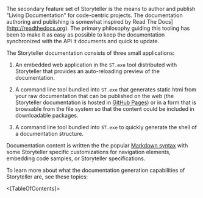 <!--Title:Living Documentation Generation-->
<!--Url:docs-->

The secondary feature set of Storyteller is the means to author and publish "Living Documentation" for code-centric projects. The documentation authoring and publishing is somewhat inspired by Read The Docs](http://readthedocs.org). The primary philosophy guiding this tooling has been to make it as easy as possible to keep the documentation synchronized with the API it documents and quick to update.


The Storyteller documentation consists of three small applications:

1. An embedded web application in the `ST.exe` tool distributed with Storyteller that provides an auto-reloading preview of the documentation.

1. A command line tool bundled into `ST.exe` that generates static html from your raw documentation that can be published on the web (the Storyteller documentation is hosted in [GitHub Pages](https://pages.github.com)) or in a form that is browsable from the file system so that the content could be included in downloadable packages.

1. A command line tool bundled into `ST.exe` to quickly generate the shell of a documentation structure.

Documentation content is written the the popular [Markdown syntax](http://daringfireball.net/projects/markdown/syntax) with some Storyteller specific customizations for navigation elements, embedding code samples, or Storyteller specifications. 

To learn more about what the documentation generation capabilities of Storyteller are, see these topics:

<[TableOfContents]>
